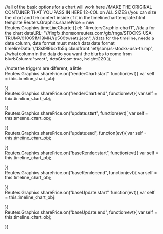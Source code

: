 
//all of the basic options for a chart will work here
//MAKE THE ORIGINAL CONTAINER THAT YOU PASS IN HERE 12-COL on ALL SIZES
//you can size the chart and teh content inside of it in the timelinecharttemplate.html template
Reuters.Graphics.sharePrice = new Reuters.Graphics.timeLineCharter({
	el: "#reutersGraphic-chart1",
	//data for the chart
	dataURL: "//fingfx.thomsonreuters.com/gfx/rngs/STOCKS-USA-TRUMP/010051M13MH/sp500tweets.json",
	//data for the timeline, needs a date column, date format must match data date format
	timelineData:'//d3sl9l9bcxfb5q.cloudfront.net/json/as-stocks-usa-trump',
	//what column in the data do you want the blurbs to come from
	blurbColumn:"tweet",
	dataStream:true,
	height:220
});


//note the triggers are different, a little
Reuters.Graphics.sharePrice.on("renderChart:start", function(evt){
    var self = this.timeline_chart_obj;
    
})		
Reuters.Graphics.sharePrice.on("renderChart:end", function(evt){
    var self = this.timeline_chart_obj;
    
})		
Reuters.Graphics.sharePrice.on("update:start", function(evt){
    var self = this.timeline_chart_obj;
    
    
})		
Reuters.Graphics.sharePrice.on("update:end", function(evt){
    var self = this.timeline_chart_obj;
    
})		
Reuters.Graphics.sharePrice.on("baseRender:start", function(evt){
    var self = this.timeline_chart_obj;
    
})		
Reuters.Graphics.sharePrice.on("baseRender:end", function(evt){
    var self = this.timeline_chart_obj;
    
})		
Reuters.Graphics.sharePrice.on("baseUpdate:start", function(evt){
    var self = this.timeline_chart_obj;
    
})		
Reuters.Graphics.sharePrice.on("baseUpdate:end", function(evt){
    var self = this.timeline_chart_obj;
    
})		



